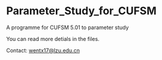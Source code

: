 # Parameter_Study_for_CUFSM
A programme for CUFSM 5.01 to parameter study

You can read more detials in the files.

Contact: wentx17@lzu.edu.cn
